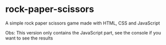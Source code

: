 # rock-paper-scissors
A simple rock paper scissors game made with HTML, CSS and JavaScript

Obs: This version only contains the JavaScript part, see the console if you want to see the results
